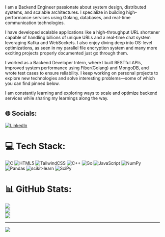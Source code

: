 I am a Backend Engineer passionate about system design, distributed systems, and scalable architectures. I specialize in building high-performance services using Golang, databases, and real-time communication technologies.

I have developed scalable applications like a high-throughput URL shortener capable of handling billions of unique URLs and a real-time chat system leveraging Kafka and WebSockets. I also enjoy diving deep into OS-level optimizations, as seen in my parallel file encryption system and many more exciting projects properly documented just go through them.

I worked as a Backend Developer Intern, where I built RESTful APIs, improved system performance using Fiber(Golang) and MongoDB, and wrote test cases to ensure reliability. I keep working on personal projects to explore new technologies and solve interesting problems—some of which you can find pinned below.

I am constantly learning and exploring ways to scale and optimize backend services while sharing my learnings along the way.
## 🌐 Socials:
[![LinkedIn](https://img.shields.io/badge/LinkedIn-%230077B5.svg?logo=linkedin&logoColor=white)](https://linkedin.com/in/ShubhamMurarka) 

# 💻 Tech Stack:
![C](https://img.shields.io/badge/c-%2300599C.svg?style=for-the-badge&logo=c&logoColor=white) ![HTML5](https://img.shields.io/badge/html5-%23E34F26.svg?style=for-the-badge&logo=html5&logoColor=white) ![TailwindCSS](https://img.shields.io/badge/tailwindcss-%2338B2AC.svg?style=for-the-badge&logo=tailwind-css&logoColor=white) ![C++](https://img.shields.io/badge/c++-%2300599C.svg?style=for-the-badge&logo=c%2B%2B&logoColor=white) ![Go](https://img.shields.io/badge/go-%2300ADD8.svg?style=for-the-badge&logo=go&logoColor=white) ![JavaScript](https://img.shields.io/badge/javascript-%23323330.svg?style=for-the-badge&logo=javascript&logoColor=%23F7DF1E) ![NumPy](https://img.shields.io/badge/numpy-%23013243.svg?style=for-the-badge&logo=numpy&logoColor=white) ![Pandas](https://img.shields.io/badge/pandas-%23150458.svg?style=for-the-badge&logo=pandas&logoColor=white) ![scikit-learn](https://img.shields.io/badge/scikit--learn-%23F7931E.svg?style=for-the-badge&logo=scikit-learn&logoColor=white) ![SciPy](https://img.shields.io/badge/SciPy-%230C55A5.svg?style=for-the-badge&logo=scipy&logoColor=%white)
# 📊 GitHub Stats:
![](https://github-readme-stats.vercel.app/api?username=SubhamMurarka&theme=swift&hide_border=false&include_all_commits=false&count_private=false)<br/>
![](https://github-readme-streak-stats.herokuapp.com/?user=SubhamMurarka&theme=swift&hide_border=false)<br/>
![](https://github-readme-stats.vercel.app/api/top-langs/?username=SubhamMurarka&theme=swift&hide_border=false&include_all_commits=false&count_private=false&layout=compact)

---
[![](https://visitcount.itsvg.in/api?id=SubhamMurarka&icon=0&color=0)](https://visitcount.itsvg.in)

